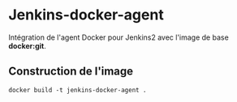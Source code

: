 # Jenkins-docker-agent

Intégration de l'agent Docker pour Jenkins2 avec l'image de base **docker:git**.

## Construction de l'image

```
docker build -t jenkins-docker-agent .
```